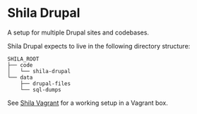 # Shila Drupal

A setup for multiple Drupal sites and codebases.

Shila Drupal expects to live in the following directory structure:

```
SHILA_ROOT
├── code
│   └── shila-drupal
└── data
    ├── drupal-files
    └── sql-dumps
```

See [Shila Vagrant](https://github.com/aleksip/shila-vagrant) for a working setup in a Vagrant box.
